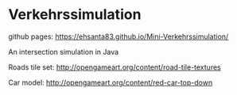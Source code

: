 # Verkehrssimulation
github pages: https://ehsanta83.github.io/Mini-Verkehrssimulation/

An intersection simulation in Java

Roads tile set: http://opengameart.org/content/road-tile-textures

Car model: http://opengameart.org/content/red-car-top-down
